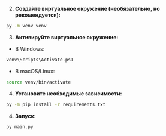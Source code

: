 
2. **Создайте виртуальное окружение (необязательно, но рекомендуется):**
```bash
py -m venv venv
```

3. **Активируйте виртуальное окружение:**
*   В Windows:
```bash
venv\Scripts\Activate.ps1
```
*   В macOS/Linux:
```bash
source venv/bin/activate
```

4. **Установите необходимые зависимости:**
```bash
py -m pip install -r requirements.txt
```

4. **Запуск:**
```bash
py main.py
```
